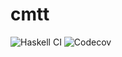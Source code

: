 # cmtt

![Haskell CI](https://github.com/kevinlopaq/cmtt/actions/workflows/haskell.yml/badge.svg)
![Codecov](https://img.shields.io/codecov/c/github/kevinlopaq/cmtt)